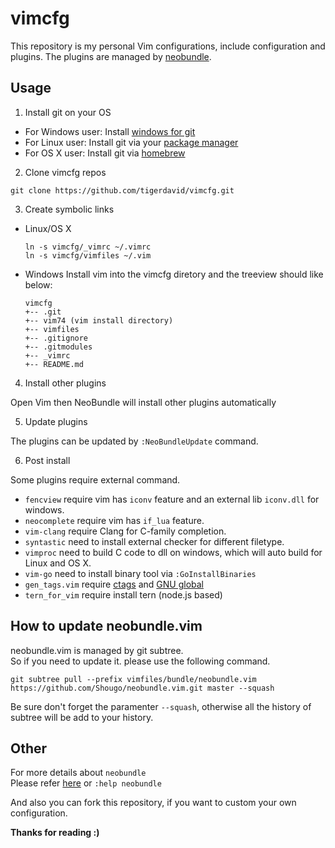 # vimcfg

This repository is my personal Vim configurations, include configuration and plugins.
The plugins are managed by [neobundle](https://github.com/Shougo/neobundle.vim).

## Usage

1. Install git on your OS
  * For Windows user: Install [windows for git](https://git-for-windows.github.io)
  * For Linux user: Install git via your [package manager](https://en.wikipedia.org/wiki/Package_manager)
  * For OS X user: Install git via [homebrew](http://brew.sh/)

2. Clone vimcfg repos

  ```
  git clone https://github.com/tigerdavid/vimcfg.git
  ```

3. Create symbolic links
  * Linux/OS X

    ```
    ln -s vimcfg/_vimrc ~/.vimrc
    ln -s vimcfg/vimfiles ~/.vim
    ```

  * Windows
    Install vim into the vimcfg diretory and the treeview should like below:

    ```
    vimcfg
    +-- .git
    +-- vim74 (vim install directory)
    +-- vimfiles
    +-- .gitignore
    +-- .gitmodules
    +-- _vimrc
    +-- README.md
    ```

4. Install other plugins

  Open Vim then NeoBundle will install other plugins automatically

5. Update plugins

  The plugins can be updated by `:NeoBundleUpdate` command.

6. Post install

  Some plugins require external command.
  * `fencview` require vim has `iconv` feature and an external lib `iconv.dll` for windows.
  * `neocomplete` require vim has `if_lua` feature.
  * `vim-clang` require Clang for C-family completion.
  * `syntastic` need to install external checker for different filetype.
  * `vimproc` need to build C code to dll on windows, which will auto build for Linux and OS X.
  * `vim-go` need to install binary tool via `:GoInstallBinaries`
  * `gen_tags.vim` require [ctags](http://ctags.sourceforge.net/) and [GNU global](http://www.gnu.org/software/global/)
  * `tern_for_vim` require install tern (node.js based)

## How to update neobundle.vim

neobundle.vim is managed by git subtree.<br/>
So if you need to update it. please use the following command.

```
git subtree pull --prefix vimfiles/bundle/neobundle.vim https://github.com/Shougo/neobundle.vim.git master --squash
```

Be sure don't forget the paramenter `--squash`, otherwise all the history of subtree will be add to your history.

## Other

For more details about `neobundle`</br>
Please refer [here](https://github.com/Shougo/neobundle.vim/blob/master/README.md) or `:help neobundle`

And also you can fork this repository, if you want to custom your own configuration.

**Thanks for reading :)**
